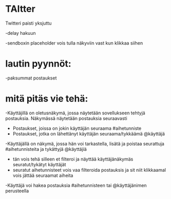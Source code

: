 # TAItter
Twitteri paisti yksjuttu

-delay hakuun

-sendboxin placeholder vois tulla näkyviin vast kun klikkaa siihen

# lautin pyynnöt:

-paksummat postaukset

# mitä pitäs vie tehä:

-Käyttäjillä on oletusnäkymä, jossa näytetään sovellukseen tehtyjä postauksia. Näkymässä näytetään postauksia seuraavasti

- Postaukset, joissa on jokin käyttäjän seuraama #aihetunniste
- Postaukset, jotka on lähettänyt käyttäjän seuraama/tykkäämä @käyttäjä

-Käyttäjällä on näkymä, jossa hän voi tarkastella, lisätä ja poistaa seurattuja #aihetunnisteita ja tykättyjä @käyttäjiä

- tän vois tehä silleen et filteroi ja näyttää käyttäjänäkymäs seuratut/tykätyt käyttäjät
- seuratut aihetunnisteet vois vaa filteroida postauksis ja sit niit klikkaamal vois jättää seuraamat aiheita

-Käyttäjä voi hakea postauksia #aihetunnisteen tai @käyttäjänimen perusteella
